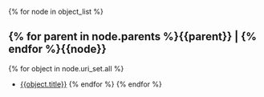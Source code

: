 {% for node in object_list %}
## {% for parent in node.parents %}{{parent}} | {% endfor %}{{node}}
{% for object in node.uri_set.all %}
* [{{object.title}}]({{object.url}}) {% endfor %}
{% endfor %}
